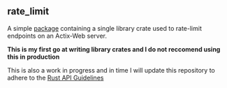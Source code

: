 ## rate_limit

A simple [package](https://stackoverflow.com/questions/68250956/what-is-the-exact-difference-between-a-crate-and-a-package) containing a single library crate used to rate-limit endpoints on an Actix-Web server. 

**This is my first go at writing library crates and I do not reccomend using this in production**

This is also a work in progress and in time I will update this repository to adhere to the [Rust API Guidelines](https://rust-lang.github.io/api-guidelines/documentation.html)

